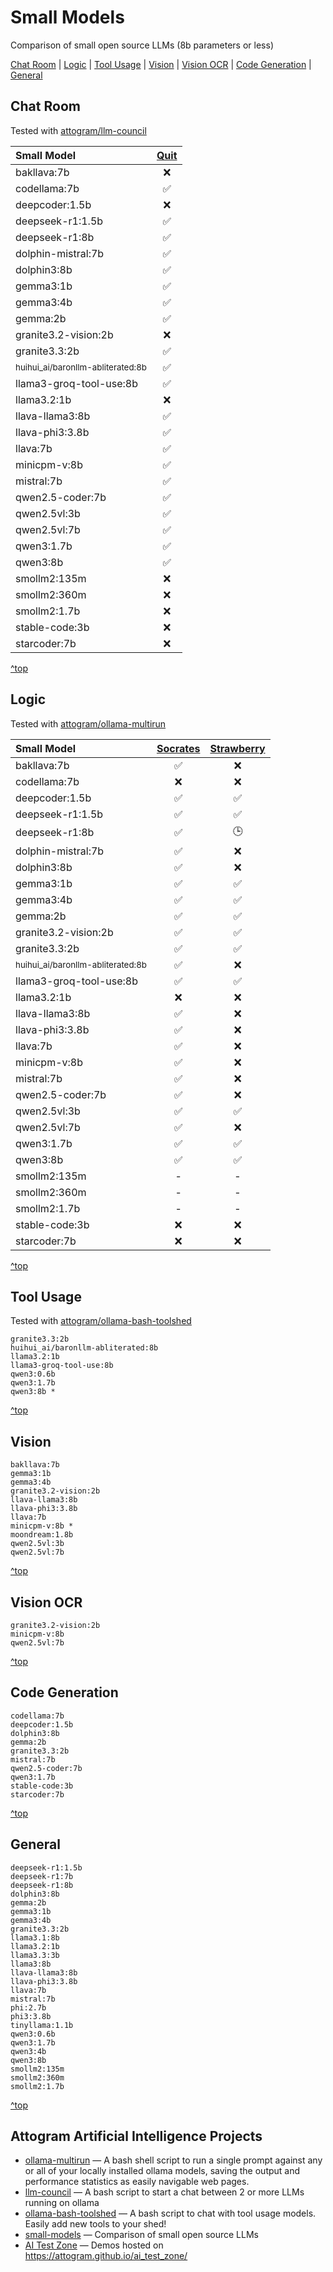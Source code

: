 # Small Models
<a id="top"></a>

Comparison of small open source LLMs (8b parameters or less)

[Chat Room](#Chat-Room) | [Logic](#Logic) | [Tool Usage](#Tool-Usage) | [Vision](#Vision) | [Vision OCR](#Vision-OCR) | [Code Generation](#Code-Generation) | [General](#General)

## Chat Room

Tested with [attogram/llm-council](https://github.com/attogram/llm-council)

| Small Model                                      | [Quit][101] |
|:-------------------------------------------------|:-----------:|
| bakllava:7b                                      |      ❌      |
| codellama:7b                                     |      ✅      |
| deepcoder:1.5b                                   |      ❌      |
| deepseek-r1:1.5b                                 |      ✅      |
| deepseek-r1:8b                                   |      ✅      |
| dolphin-mistral:7b                               |      ✅      |
| dolphin3:8b                                      |      ✅      |
| gemma3:1b                                        |      ✅      |
| gemma3:4b                                        |      ✅      |
| gemma:2b                                         |      ✅      |
| granite3.2-vision:2b                             |      ❌      |
| granite3.3:2b                                    |      ✅      |
| <small>huihui_ai/baronllm-abliterated:8b</small> |      ✅      |
| llama3-groq-tool-use:8b                          |      ✅      |
| llama3.2:1b                                      |      ❌      |
| llava-llama3:8b                                  |      ✅      |
| llava-phi3:3.8b                                  |      ✅      |
| llava:7b                                         |      ✅      |
| minicpm-v:8b                                     |      ✅      |
| mistral:7b                                       |      ✅      |
| qwen2.5-coder:7b                                 |      ✅      |
| qwen2.5vl:3b                                     |      ✅      |
| qwen2.5vl:7b                                     |      ✅      |
| qwen3:1.7b                                       |      ✅      |
| qwen3:8b                                         |      ✅      |
| smollm2:135m                                     |      ❌      |
| smollm2:360m                                     |      ❌      |
| smollm2:1.7b                                     |      ❌      |
| stable-code:3b                                   |      ❌      |
| starcoder:7b                                     |      ❌      |

[101]: <https://github.com/attogram/llm-council/blob/main/test-prompts/test.quit.txt> "Quit Test"

[^top](#top)

## Logic

Tested with [attogram/ollama-multirun](https://github.com/attogram/ollama-multirun)

| Small Model                                      | [Socrates][201] | [Strawberry][202] |
|:-------------------------------------------------|:---------------:|:-----------------:|
| bakllava:7b                                      |        ✅        |         ❌         |
| codellama:7b                                     |        ❌        |         ❌         |
| deepcoder:1.5b                                   |        ✅        |         ✅         |
| deepseek-r1:1.5b                                 |        ✅        |         ✅         |
| deepseek-r1:8b                                   |        ✅        |        🕒         |
| dolphin-mistral:7b                               |        ✅        |         ❌         |
| dolphin3:8b                                      |        ✅        |         ❌         |
| gemma3:1b                                        |        ✅        |         ✅         |
| gemma3:4b                                        |        ✅        |         ✅         |
| gemma:2b                                         |        ✅        |         ✅         |
| granite3.2-vision:2b                             |        ✅        |         ✅         |
| granite3.3:2b                                    |        ✅        |         ✅         |
| <small>huihui_ai/baronllm-abliterated:8b</small> |        ✅        |         ❌         |
| llama3-groq-tool-use:8b                          |        ✅        |         ✅         |
| llama3.2:1b                                      |        ❌        |         ❌         |
| llava-llama3:8b                                  |        ✅        |         ❌         |
| llava-phi3:3.8b                                  |        ✅        |         ❌         |
| llava:7b                                         |        ✅        |         ❌         |
| minicpm-v:8b                                     |        ✅        |         ❌         |
| mistral:7b                                       |        ✅        |         ❌         |
| qwen2.5-coder:7b                                 |        ✅        |         ❌         |
| qwen2.5vl:3b                                     |        ✅        |         ✅         |
| qwen2.5vl:7b                                     |        ✅        |         ❌         |
| qwen3:1.7b                                       |        ✅        |         ✅         |
| qwen3:8b                                         |        ✅        |         ✅         |
| smollm2:135m                                     |        -        |         -         |
| smollm2:360m                                     |        -        |         -         |
| smollm2:1.7b                                     |        -        |         -         |
| stable-code:3b                                   |        ❌        |         ❌         |
| starcoder:7b                                     |        ❌        |         ❌         |

[201]: <https://github.com/attogram/ollama-multirun/blob/main/test-prompts/socrates.txt> "Socrates Test"
[202]: <https://github.com/attogram/ollama-multirun/blob/main/test-prompts/strawberry.txt> "Strawberry Test"

[^top](#top)

## Tool Usage

Tested with [attogram/ollama-bash-toolshed](https://github.com/attogram/ollama-bash-toolshed)

```
granite3.3:2b
huihui_ai/baronllm-abliterated:8b
llama3.2:1b
llama3-groq-tool-use:8b
qwen3:0.6b
qwen3:1.7b
qwen3:8b *
```

[^top](#top)

## Vision
```
bakllava:7b
gemma3:1b
gemma3:4b
granite3.2-vision:2b 
llava-llama3:8b
llava-phi3:3.8b 
llava:7b 
minicpm-v:8b *
moondream:1.8b
qwen2.5vl:3b 
qwen2.5vl:7b
```

[^top](#top)

## Vision OCR
```
granite3.2-vision:2b
minicpm-v:8b
qwen2.5vl:7b
```

[^top](#top)

## Code Generation
```
codellama:7b
deepcoder:1.5b
dolphin3:8b
gemma:2b
granite3.3:2b
mistral:7b
qwen2.5-coder:7b
qwen3:1.7b
stable-code:3b
starcoder:7b
```

[^top](#top)

## General
```
deepseek-r1:1.5b
deepseek-r1:7b
deepseek-r1:8b
dolphin3:8b
gemma:2b
gemma3:1b
gemma3:4b
granite3.3:2b
llama3.1:8b
llama3.2:1b
llama3.3:3b
llama3:8b
llava-llama3:8b
llava-phi3:3.8b
llava:7b
mistral:7b
phi:2.7b
phi3:3.8b
tinyllama:1.1b
qwen3:0.6b
qwen3:1.7b
qwen3:4b
qwen3:8b
smollm2:135m
smollm2:360m
smollm2:1.7b
```

[^top](#top)

## Attogram Artificial Intelligence Projects

* [ollama-multirun](https://github.com/attogram/ollama-multirun) — A bash shell script to run a single prompt against any or all of your locally installed ollama models, saving the output and performance statistics as easily navigable web pages.
* [llm-council](https://github.com/attogram/llm-council) — A bash script to start a chat between 2 or more LLMs running on ollama
* [ollama-bash-toolshed](https://github.com/attogram/ollama-bash-toolshed) — A bash script to chat with tool usage models.  Easily add new tools to your shed!
* [small-models](https://github.com/attogram/small-models) — Comparison of small open source LLMs
* [AI Test Zone](https://github.com/attogram/ai_test_zone) — Demos hosted on https://attogram.github.io/ai_test_zone/
